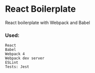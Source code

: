 # React Boilerplate
React boilerplate with Webpack and Babel

### Used:
```
React
Babel
Webpack 4
Webpack dev server
ESLint
Tests: Jest
```
